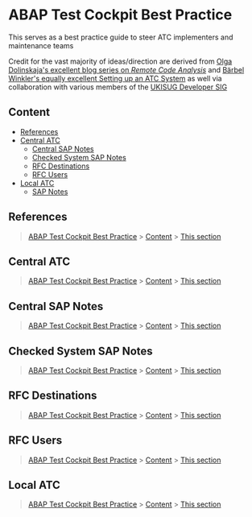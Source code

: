 # ABAP Test Cockpit Best Practice

This serves as a best practice guide to steer ATC implementers and maintenance teams

Credit for the vast majority of ideas/direction are derived from [Olga Dolinskaja's excellent blog series on _Remote Code Analysis_]  and [Bärbel Winkler's equally excellent Setting up an ATC System] as well via collaboration with various members of the [UKISUG Developer SIG]

[Olga Dolinskaja's excellent blog series on _Remote Code Analysis_]: https://blogs.sap.com/2016/12/12/remote-code-analysis-in-atc-one-central-check-system-for-multiple-systems-on-various-releases/

[Bärbel Winkler's equally excellent Setting up an ATC System]: https://blogs.sap.com/2018/05/19/setting-up-a-central-atc-system-part-1-setting-the-stage/

[UKISUG Developer SIG]: https://www.sapusers.org/learn/sigs/developers

## Content

- [References](#references)
- [Central ATC](#central-atc)
  - [Central SAP Notes](#central-sap-notes)
  - [Checked System SAP Notes](#checked-system-sap-notes)
  - [RFC Destinations](#rfc-destinations)
  - [RFC Users](#rfc-users)
- [Local ATC](#local-atc)
  - [SAP Notes](#sap-notes)

## References
> [ABAP Test Cockpit Best Practice](#ABAP-Test-Cockpit-Best-Practice) > [Content](#content) > [This section](#references)

## Central ATC
> [ABAP Test Cockpit Best Practice](#ABAP-Test-Cockpit-Best-Practice) > [Content](#content) > [This section](#central-atc)

## Central SAP Notes
> [ABAP Test Cockpit Best Practice](#ABAP-Test-Cockpit-Best-Practice) > [Content](#content) > [This section](#central-sap-notes)

## Checked System SAP Notes
> [ABAP Test Cockpit Best Practice](#ABAP-Test-Cockpit-Best-Practice) > [Content](#content) > [This section](#checked-system-sap-notes)
## RFC Destinations
> [ABAP Test Cockpit Best Practice](#ABAP-Test-Cockpit-Best-Practice) > [Content](#content) > [This section](#rfc-destinations)
## RFC Users
> [ABAP Test Cockpit Best Practice](#ABAP-Test-Cockpit-Best-Practice) > [Content](#content) > [This section](#rfc-users)
## Local ATC
> [ABAP Test Cockpit Best Practice](#ABAP-Test-Cockpit-Best-Practice) > [Content](#content) > [This section](#local-atc)
